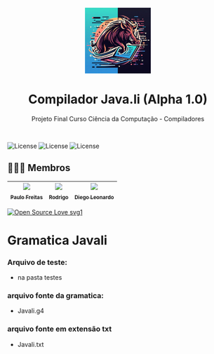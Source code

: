 <!-- Logo/Banner do Projeto -->
<p style="text-align:center;">
  <img src="https://github.com/ccofg-labs/javali/blob/main/logo/javali.jpeg?raw=true" align="center alt="Logo" width="auto" height="150">
  <h1 align="center">Compilador Java.li (Alpha 1.0)</h1>
  
  <p style="text-align:center;">
    Projeto Final Curso Ciência da Computação - Compiladores 
  </p>
<br />
<!-- Shields do Projeto -->

![License](https://img.shields.io/badge/UNIFG-Analise%20de%20Algoritmos%20-red.svg)
![License](https://img.shields.io/badge/UNIFG-Compiladores-blue.svg)
![License](https://img.shields.io/badge/UNIFG-Linguagem%20Formal%20Automatos-green.svg)
<!-- Shields do Projeto -->
## 👨🏻‍🏫 Membros 
| [<img src="https://avatars.githubusercontent.com/u/42820569?v=4" width=115><br><sub>Paulo Freitas</sub>](https://github.com/paulofreitas-py) |  [<img src="https://avatars.githubusercontent.com/" width=115><br><sub>Rodrigo</sub>](https://github.com/) | [<img src="https://avatars.githubusercontent.com/u/65420105?v=4" width=115><br><sub>Diego Leonardo</sub>](https://github.com/Diego6699) |
| :---: | :---: | :---: |

[![Open Source Love svg1](https://badges.frapsoft.com/os/v1/open-source.svg?v=103)](https://github.com/ellerbrock/open-source-badges/)


# Gramatica Javali

### Arquivo de teste:
- na pasta testes

### arquivo fonte da gramatica:

- Javali.g4

### arquivo fonte em extensão txt

- Javali.txt
